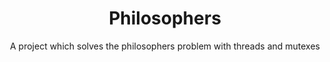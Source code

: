 <h1 align="center">Philosophers</h1>
<p align="center">A project which solves the philosophers problem with threads and mutexes</p>
